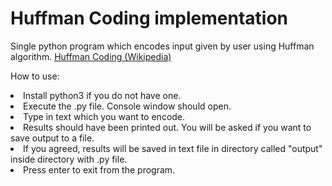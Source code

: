 <h1>Huffman Coding implementation</h1>
<p>Single python program which encodes input given by user using Huffman algorithm. 
<a href="https://en.wikipedia.org/wiki/Huffman_coding">Huffman Coding (Wikipedia)</a></p>

<p>How to use:</p>
<li>Install python3 if you do not have one.</li>
<li>Execute the .py file. Console window should open.</li>
<li>Type in text which you want to encode.</li>
<li>Results should have been printed out. You will be asked if you want to save output to a file.</li>
<li>If you agreed, results will be saved in text file in directory called "output" inside directory with .py file.</li>
<li>Press enter to exit from the program.</li>
